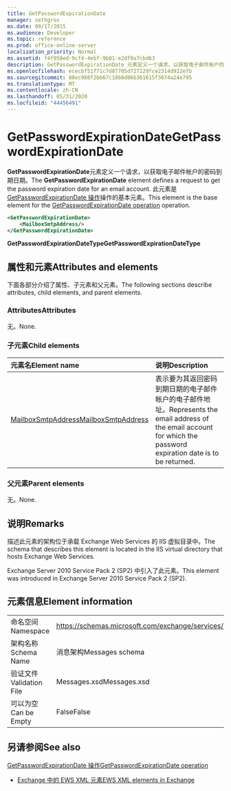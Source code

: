 ```yaml
---
title: GetPasswordExpirationDate
manager: sethgros
ms.date: 09/17/2015
ms.audience: Developer
ms.topic: reference
ms.prod: office-online-server
localization_priority: Normal
ms.assetid: f4f958ed-9cf4-4ebf-9b01-e2df9a7cbd63
description: GetPasswordExpirationDate 元素定义一个请求，以获取电子邮件帐户的密码到期日期。 此元素是 GetPasswordExpirationDate 操作操作的基本元素。
ms.openlocfilehash: ececbf51f71c7d87705d727229fce2314d922efb
ms.sourcegitcommit: 88ec988f2bb67c1866d06b361615f3674a24e795
ms.translationtype: MT
ms.contentlocale: zh-CN
ms.lasthandoff: 05/31/2020
ms.locfileid: "44456491"
---
```

# <a name="getpasswordexpirationdate"></a><span data-ttu-id="3c5b0-104">GetPasswordExpirationDate</span><span class="sxs-lookup"><span data-stu-id="3c5b0-104">GetPasswordExpirationDate</span></span>

<span data-ttu-id="3c5b0-105">**GetPasswordExpirationDate**元素定义一个请求，以获取电子邮件帐户的密码到期日期。</span><span class="sxs-lookup"><span data-stu-id="3c5b0-105">The **GetPasswordExpirationDate** element defines a request to get the password expiration date for an email account.</span></span> <span data-ttu-id="3c5b0-106">此元素是[GetPasswordExpirationDate 操作](getpasswordexpirationdate-operation.md)操作的基本元素。</span><span class="sxs-lookup"><span data-stu-id="3c5b0-106">This element is the base element for the [GetPasswordExpirationDate operation](getpasswordexpirationdate-operation.md) operation.</span></span> 
  
```XML
<GetPasswordExpirationDate>
    <MailboxSmtpAddress/>
</GetPasswordExpirationDate>
```

 <span data-ttu-id="3c5b0-107">**GetPasswordExpirationDateType**</span><span class="sxs-lookup"><span data-stu-id="3c5b0-107">**GetPasswordExpirationDateType**</span></span>
## <a name="attributes-and-elements"></a><span data-ttu-id="3c5b0-108">属性和元素</span><span class="sxs-lookup"><span data-stu-id="3c5b0-108">Attributes and elements</span></span>

<span data-ttu-id="3c5b0-109">下面各部分介绍了属性、子元素和父元素。</span><span class="sxs-lookup"><span data-stu-id="3c5b0-109">The following sections describe attributes, child elements, and parent elements.</span></span>
  
### <a name="attributes"></a><span data-ttu-id="3c5b0-110">Attributes</span><span class="sxs-lookup"><span data-stu-id="3c5b0-110">Attributes</span></span>

<span data-ttu-id="3c5b0-111">无。</span><span class="sxs-lookup"><span data-stu-id="3c5b0-111">None.</span></span>
  
### <a name="child-elements"></a><span data-ttu-id="3c5b0-112">子元素</span><span class="sxs-lookup"><span data-stu-id="3c5b0-112">Child elements</span></span>

|<span data-ttu-id="3c5b0-113">**元素名**</span><span class="sxs-lookup"><span data-stu-id="3c5b0-113">**Element name**</span></span>|<span data-ttu-id="3c5b0-114">**说明**</span><span class="sxs-lookup"><span data-stu-id="3c5b0-114">**Description**</span></span>|
|:-----|:-----|
|[<span data-ttu-id="3c5b0-115">MailboxSmtpAddress</span><span class="sxs-lookup"><span data-stu-id="3c5b0-115">MailboxSmtpAddress</span></span>](mailboxsmtpaddress.md) <br/> |<span data-ttu-id="3c5b0-116">表示要为其返回密码到期日期的电子邮件帐户的电子邮件地址。</span><span class="sxs-lookup"><span data-stu-id="3c5b0-116">Represents the email address of the email account for which the password expiration date is to be returned.</span></span>  <br/> |
   
### <a name="parent-elements"></a><span data-ttu-id="3c5b0-117">父元素</span><span class="sxs-lookup"><span data-stu-id="3c5b0-117">Parent elements</span></span>

<span data-ttu-id="3c5b0-118">无。</span><span class="sxs-lookup"><span data-stu-id="3c5b0-118">None.</span></span>
  
## <a name="remarks"></a><span data-ttu-id="3c5b0-119">说明</span><span class="sxs-lookup"><span data-stu-id="3c5b0-119">Remarks</span></span>

<span data-ttu-id="3c5b0-120">描述此元素的架构位于承载 Exchange Web Services 的 IIS 虚拟目录中。</span><span class="sxs-lookup"><span data-stu-id="3c5b0-120">The schema that describes this element is located in the IIS virtual directory that hosts Exchange Web Services.</span></span>
  
<span data-ttu-id="3c5b0-121">Exchange Server 2010 Service Pack 2 (SP2) 中引入了此元素。</span><span class="sxs-lookup"><span data-stu-id="3c5b0-121">This element was introduced in Exchange Server 2010 Service Pack 2 (SP2).</span></span>
  
## <a name="element-information"></a><span data-ttu-id="3c5b0-122">元素信息</span><span class="sxs-lookup"><span data-stu-id="3c5b0-122">Element information</span></span>

|||
|:-----|:-----|
|<span data-ttu-id="3c5b0-123">命名空间</span><span class="sxs-lookup"><span data-stu-id="3c5b0-123">Namespace</span></span>  <br/> |https://schemas.microsoft.com/exchange/services/2006/messages  <br/> |
|<span data-ttu-id="3c5b0-124">架构名称</span><span class="sxs-lookup"><span data-stu-id="3c5b0-124">Schema Name</span></span>  <br/> |<span data-ttu-id="3c5b0-125">消息架构</span><span class="sxs-lookup"><span data-stu-id="3c5b0-125">Messages schema</span></span>  <br/> |
|<span data-ttu-id="3c5b0-126">验证文件</span><span class="sxs-lookup"><span data-stu-id="3c5b0-126">Validation File</span></span>  <br/> |<span data-ttu-id="3c5b0-127">Messages.xsd</span><span class="sxs-lookup"><span data-stu-id="3c5b0-127">Messages.xsd</span></span>  <br/> |
|<span data-ttu-id="3c5b0-128">可以为空</span><span class="sxs-lookup"><span data-stu-id="3c5b0-128">Can be Empty</span></span>  <br/> |<span data-ttu-id="3c5b0-129">False</span><span class="sxs-lookup"><span data-stu-id="3c5b0-129">False</span></span>  <br/> |
   
## <a name="see-also"></a><span data-ttu-id="3c5b0-130">另请参阅</span><span class="sxs-lookup"><span data-stu-id="3c5b0-130">See also</span></span>



[<span data-ttu-id="3c5b0-131">GetPasswordExpirationDate 操作</span><span class="sxs-lookup"><span data-stu-id="3c5b0-131">GetPasswordExpirationDate operation</span></span>](getpasswordexpirationdate-operation.md)


- [<span data-ttu-id="3c5b0-132">Exchange 中的 EWS XML 元素</span><span class="sxs-lookup"><span data-stu-id="3c5b0-132">EWS XML elements in Exchange</span></span>](ews-xml-elements-in-exchange.md)


